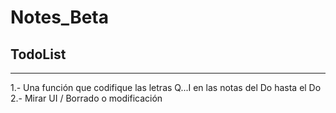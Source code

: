 # Notes_Beta
## TodoList
--------------
1.- Una función que codifique las letras Q...I en las notas del Do hasta el Do \
2.- Mirar UI / Borrado o modificación

